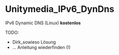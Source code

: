 # Unitymedia_IPv6_DynDns
IPv6 Dynamic DNS (Linux) **kostenlos**

TODO: 
* Dirk_sowieso Lösung
* ... Anleitung wiederfinden (!)
